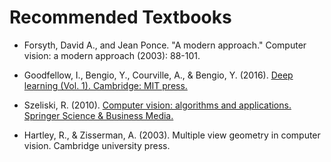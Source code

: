 # Recommended Textbooks

* Forsyth, David A., and Jean Ponce. "A modern approach." Computer vision: a modern approach (2003): 88-101.

* Goodfellow, I., Bengio, Y., Courville, A., & Bengio, Y. (2016). [Deep learning (Vol. 1). Cambridge: MIT press.](https://www.deeplearningbook.org/)

* Szeliski, R. (2010). [Computer vision: algorithms and applications. Springer Science & Business Media.](http://szeliski.org/Book/drafts/SzeliskiBook_20100903_draft.pdf)

* Hartley, R., & Zisserman, A. (2003). Multiple view geometry in computer vision. Cambridge university press.
